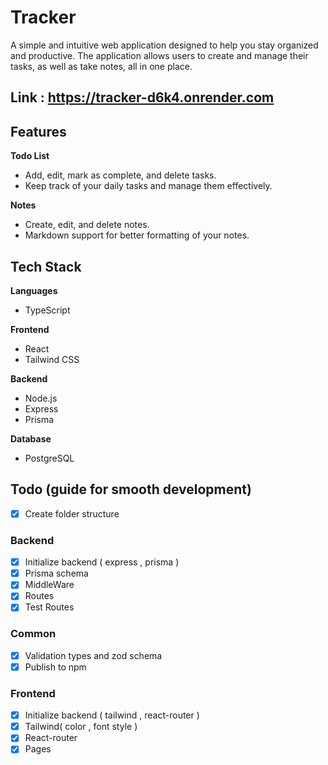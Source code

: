 # Tracker

A simple and intuitive web application designed to help you stay organized and productive. The application allows users to create and manage their tasks, as well as take notes, all in one place.

## Link : https://tracker-d6k4.onrender.com

## Features

**Todo List**

- Add, edit, mark as complete, and delete tasks.
- Keep track of your daily tasks and manage them effectively.

**Notes**

- Create, edit, and delete notes.
- Markdown support for better formatting of your notes.

## Tech Stack

**Languages**

- TypeScript

**Frontend**

- React
- Tailwind CSS

**Backend**

- Node.js
- Express
- Prisma

**Database**

- PostgreSQL

## Todo (guide for smooth development)

- [x] Create folder structure

### Backend

- [x] Initialize backend ( express , prisma )
- [x] Prisma schema
- [x] MiddleWare
- [x] Routes
- [x] Test Routes

### Common

- [x] Validation types and zod schema
- [x] Publish to npm

### Frontend

- [x] Initialize backend ( tailwind , react-router )
- [x] Tailwind( color , font style )
- [x] React-router
- [x] Pages
